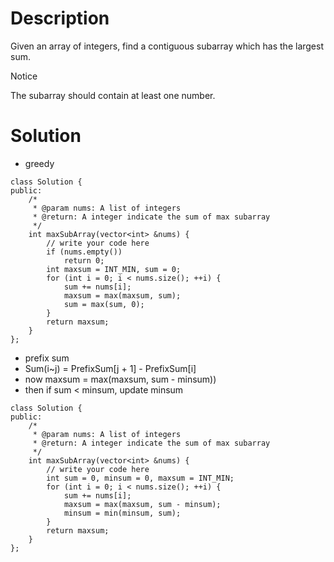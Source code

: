 # Description

Given an array of integers, find a contiguous subarray which has the largest sum.

 Notice

The subarray should contain at least one number.

# Solution

- greedy

```
class Solution {
public:
    /*
     * @param nums: A list of integers
     * @return: A integer indicate the sum of max subarray
     */
    int maxSubArray(vector<int> &nums) {
        // write your code here
        if (nums.empty())
            return 0;
        int maxsum = INT_MIN, sum = 0;
        for (int i = 0; i < nums.size(); ++i) {
            sum += nums[i];
            maxsum = max(maxsum, sum);
            sum = max(sum, 0);
        }
        return maxsum;
    }
};
```
- prefix sum
 - Sum(i~j) = PrefixSum[j + 1] - PrefixSum[i]
 - now maxsum = max(maxsum, sum - minsum))
 - then if sum < minsum, update minsum
```
class Solution {
public:
    /*
     * @param nums: A list of integers
     * @return: A integer indicate the sum of max subarray
     */
    int maxSubArray(vector<int> &nums) {
        // write your code here
        int sum = 0, minsum = 0, maxsum = INT_MIN;
        for (int i = 0; i < nums.size(); ++i) {
            sum += nums[i];
            maxsum = max(maxsum, sum - minsum);
            minsum = min(minsum, sum);
        }
        return maxsum;
    }
};
```
